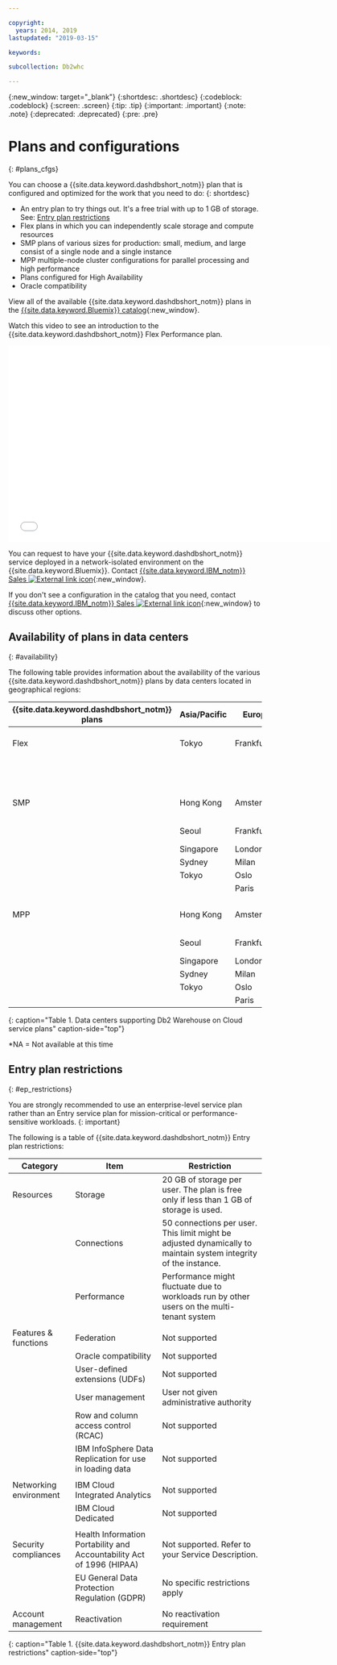```yaml
---

copyright:
  years: 2014, 2019
lastupdated: "2019-03-15"

keywords:

subcollection: Db2whc

---
```


<!-- Attribute definitions --> 
{:new_window: target="_blank"}
{:shortdesc: .shortdesc}
{:codeblock: .codeblock}
{:screen: .screen}
{:tip: .tip}
{:important: .important}
{:note: .note}
{:deprecated: .deprecated}
{:pre: .pre}

# Plans and configurations
{: #plans_cfgs}

You can choose a {{site.data.keyword.dashdbshort_notm}} plan that is configured and optimized for the work that you need to do:
{: shortdesc}

   * An entry plan to try things out. It's a free trial with up to 1 GB of storage. See: [Entry plan restrictions](#ep_restrictions)
   * Flex plans in which you can independently scale storage and compute resources
   * SMP plans of various sizes for production: small, medium, and large consist of a single node and a single instance
   * MPP multiple-node cluster configurations for parallel processing and high performance
   * Plans configured for High Availability
   * Oracle compatibility

View all of the available {{site.data.keyword.dashdbshort_notm}} plans in the [{{site.data.keyword.Bluemix}} catalog](https://cloud.ibm.com/catalog/services/db2-warehouse){:new_window}.
<!--   * Plans configured for data warehouse and online analytical processing (OLAP) workloads: [{{site.data.keyword.dashdbshort_notm}}](https://console.bluemix.net/catalog/services/db2-warehouse){:new_window} -->
<!--   * Plans configured for high-speed, transactional processing (OLTP): [{{site.data.keyword.dashdbshort_notm}} for Transactions](https://console.ng.bluemix.net/catalog/services/dashdb-for-transactions-sql-database){:new_window} -->

Watch this video to see an introduction to the {{site.data.keyword.dashdbshort_notm}} Flex Performance plan.

<iframe class="embed-responsive-item" id="youtubeplayer" title="Creating a connection from Cognos Analytics" type="text/html" width="640" height="390" src="//www.youtube.com/embed/59PKSnzNQAg?rel=0" frameborder="0" webkitallowfullscreen mozallowfullscreen allowfullscreen> </iframe>

You can request to have your {{site.data.keyword.dashdbshort_notm}} service deployed in a network-isolated environment on the {{site.data.keyword.Bluemix}}. Contact [{{site.data.keyword.IBM_notm}} Sales ![External link icon](../../icons/launch-glyph.svg "External link icon")](https://www.ibm.com/connect/ibm/us/en/?lnk=fcw){:new_window}.

If you don't see a configuration in the catalog that you need, contact [{{site.data.keyword.IBM_notm}} Sales ![External link icon](../../icons/launch-glyph.svg "External link icon")](https://www.ibm.com/connect/ibm/us/en/?lnk=fcw){:new_window} to discuss other options.

## Availability of plans in data centers
{: #availability}

The following table provides information about the availability of the various {{site.data.keyword.dashdbshort_notm}} plans by data centers located in geographical regions:

<!-- ### Asia/Pacific
{: #ap}

| Db2 Warehouse on Cloud plans | Data center availability |
|------------------------------|------------------------|
| Flex | *NA |
|      ||
| SMP  | Hong Kong |
|      | Seoul |
|      | Singapore |
|      | Sydney |
|      | Tokyo |
|      ||
| MPP  | Hong Kong |
|      | Seoul |
|      | Singapore |
|      | Sydney |
|      | Tokyo |
{: caption="Table 1. Asia/Pacific data centers supporting Db2 Warehouse on Cloud service plans" caption-side="top"}

### Europe
{: #eu}

| Db2 Warehouse on Cloud plans | Data center availability |
|------------------------------|------------------------|
| Flex | Frankfurt |
|      ||
| SMP  | Amsterdam |
|      | Frankfurt |
|      | London |
|      | Milan |
|      | Oslo |
|      | Paris |
|      ||
| MPP  | Amsterdam |
|      | Frankfurt |
|      | London |
|      | Milan |
|      | Oslo |
|      | Paris |
{: caption="Table 2. Europe data centers supporting Db2 Warehouse on Cloud service plans" caption-side="top"}

### North/Central America
{: #nca}

| Db2 Warehouse on Cloud plans | Data center availability |
|------------------------------|------------------------|
| Flex | Washington D.C. (us-east) |
|      | Dallas (us-south) |
|      ||
| SMP  | Washington D.C. (us-east) |
|      | Dallas (us-south) |
|      | Montréal |
|      | Querétaro |
|      | Toronto |
|      ||
| MPP  | Washington D.C. (us-east) |
|      | Dallas (us-south) |
|      | Montréal |
|      | Querétaro |
|      | Toronto |
{: caption="Table 3. North and Central America data centers supporting Db2 Warehouse on Cloud service plans" caption-side="top"}

### South America
{: #sa}

| Db2 Warehouse on Cloud plans | Data center availability |
|------------------------------|------------------------|
| Flex | *NA |
|      ||
| SMP  | Sao Paulo |
|      ||
| MPP  | Sao Paulo |
{: caption="Table 4. South America data centers supporting Db2 Warehouse on Cloud service plans" caption-side="top"}
-->

| {{site.data.keyword.dashdbshort_notm}} plans | Asia/Pacific | Europe    | North/Central America     | South America |
|------------------------------|--------------|-----------|---------------------------|---------------|
| Flex                         | Tokyo        | Frankfurt | Washington D.C. (us-east) | *NA           |
|                              |              |           | Dallas (us-south)         |               |  
|      |||||
| SMP                          | Hong Kong    | Amsterdam | Washington D.C. (us-east) | Sao Paulo     |
|                              | Seoul        | Frankfurt | Dallas (us-south)         |               | 
|                              | Singapore    | London    | Montréal                  |               | 
|                              | Sydney       | Milan     | Querétaro                 |               | 
|                              | Tokyo        | Oslo      | Toronto                   |               | 
|                              |              | Paris     |                           |               |
|      |||||
| MPP                          | Hong Kong    | Amsterdam | Washington D.C. (us-east) | Sao Paulo     |
|                              | Seoul        | Frankfurt | Dallas (us-south)         |               | 
|                              | Singapore    | London    | Montréal                  |               | 
|                              | Sydney       | Milan     | Querétaro                 |               | 
|                              | Tokyo        | Oslo      | Toronto                   |               | 
|                              |              | Paris     |                           |               |
{: caption="Table 1. Data centers supporting Db2 Warehouse on Cloud service plans" caption-side="top"}

*NA = Not available at this time

## Entry plan restrictions
{: #ep_restrictions}

You are strongly recommended to use an enterprise-level service plan rather than an Entry service plan for mission-critical or performance-sensitive workloads. 
{: important}

The following is a table of {{site.data.keyword.dashdbshort_notm}} Entry plan restrictions:

| Category | Item | Restriction | 
|----------|------|-------------|
| Resources | Storage | 20 GB of storage per user. The plan is free only if less than 1 GB of storage is used. |
|  | Connections | 50 connections per user. This limit might be adjusted dynamically to maintain system integrity of the instance. |
|  | Performance | Performance might fluctuate due to workloads run by other users on the multi-tenant system |
|  |  |
| Features & functions | Federation | Not supported |
|  | Oracle compatibility | Not supported |
|  | User-defined extensions (UDFs) | Not supported |
|  | User management | User not given administrative authority |
|  | Row and column access control (RCAC) | Not supported |
|  | IBM InfoSphere Data Replication for use in loading data | Not supported |
|  |  |
| Networking environment | IBM Cloud Integrated Analytics | Not supported |
|  | IBM Cloud Dedicated | Not supported |
|  |  |
| Security compliances | Health Information Portability and Accountability Act of 1996 (HIPAA) | Not supported. Refer to your Service Description. |
|  | EU General Data Protection Regulation (GDPR) | No specific restrictions apply |
|  |  |
| Account management | Reactivation | No reactivation requirement |
{: caption="Table 1. {{site.data.keyword.dashdbshort_notm}} Entry plan restrictions" caption-side="top"}
